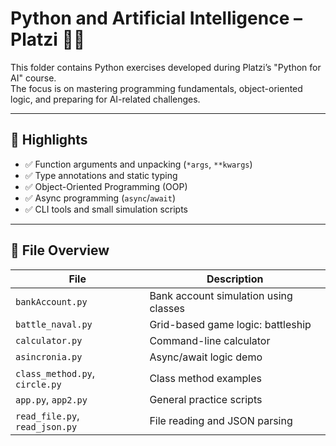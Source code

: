 # Python and Artificial Intelligence – Platzi 🤖🐍

This folder contains Python exercises developed during Platzi’s "Python for AI" course.  
The focus is on mastering programming fundamentals, object-oriented logic, and preparing for AI-related challenges.

---

## 📌 Highlights

- ✅ Function arguments and unpacking (`*args`, `**kwargs`)
- ✅ Type annotations and static typing
- ✅ Object-Oriented Programming (OOP)
- ✅ Async programming (`async`/`await`)
- ✅ CLI tools and small simulation scripts

---

## 📁 File Overview

| File | Description |
|------|-------------|
| `bankAccount.py` | Bank account simulation using classes |
| `battle_naval.py` | Grid-based game logic: battleship |
| `calculator.py` | Command-line calculator |
| `asincronia.py` | Async/await logic demo |
| `class_method.py`, `circle.py` | Class method examples |
| `app.py`, `app2.py` | General practice scripts |
| `read_file.py`, `read_json.py` | File reading and JSON parsing |
